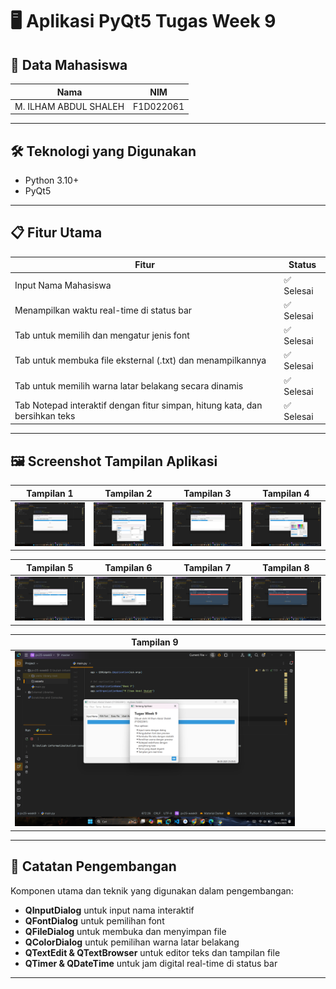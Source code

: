 # 🖥️ Aplikasi PyQt5 Tugas Week 9

## 👤 Data Mahasiswa
| Nama                      | NIM        |
|---------------------------|------------|
| M. ILHAM ABDUL SHALEH     | F1D022061  |

---

## 🛠️ Teknologi yang Digunakan
- Python 3.10+
- PyQt5

---

## 📋 Fitur Utama

| Fitur                                                                      | Status     |
|-----------------------------------------------------------------------------|------------|
| Input Nama Mahasiswa                                                       | ✅ Selesai |
| Menampilkan waktu real-time di status bar                                  | ✅ Selesai |
| Tab untuk memilih dan mengatur jenis font                                  | ✅ Selesai |
| Tab untuk membuka file eksternal (.txt) dan menampilkannya                | ✅ Selesai |
| Tab untuk memilih warna latar belakang secara dinamis                      | ✅ Selesai |
| Tab Notepad interaktif dengan fitur simpan, hitung kata, dan bersihkan teks| ✅ Selesai |

---

## 🖼️ Screenshot Tampilan Aplikasi

| Tampilan 1 | Tampilan 2 | Tampilan 3 | Tampilan 4 |
|------------|------------|------------|------------|
| ![](assets/1.png) | ![](assets/2.png) | ![](assets/3.png) | ![](assets/4.png) |

| Tampilan 5 | Tampilan 6 | Tampilan 7 | Tampilan 8 |
|------------|------------|------------|------------|
| ![](assets/5.png) | ![](assets/6.png) | ![](assets/7.png) | ![](assets/8.png) |

| Tampilan 9 |            |            |            |
|------------|------------|------------|------------|
| ![](assets/9.png) |            |            |            |


---

## 🧱 Catatan Pengembangan


Komponen utama dan teknik yang digunakan dalam pengembangan:
- **QInputDialog** untuk input nama interaktif
- **QFontDialog** untuk pemilihan font
- **QFileDialog** untuk membuka dan menyimpan file
- **QColorDialog** untuk pemilihan warna latar belakang
- **QTextEdit & QTextBrowser** untuk editor teks dan tampilan file
- **QTimer & QDateTime** untuk jam digital real-time di status bar

---


